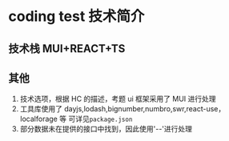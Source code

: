 # coding test 技术简介

## 技术栈 MUI+REACT+TS

## 其他

1. 技术选项，根据 HC 的描述，考题 ui 框架采用了 MUI 进行处理
2. 工具库使用了 dayjs,lodash,bignumber,numbro,swr,react-use，localforage 等 可详见`package.json`
3. 部分数据未在提供的接口中找到，因此使用'--'进行处理
